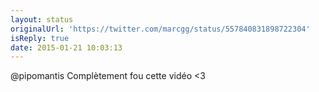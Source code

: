 ```yaml
---
layout: status
originalUrl: 'https://twitter.com/marcgg/status/557840831898722304'
isReply: true
date: 2015-01-21 10:03:13
---
```


@pipomantis Complètement fou cette vidéo &lt;3
